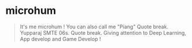 # microhum
> It's me microhum ! You can also call me "Piang"
Quote break.
> Yupparaj SMTE 06s.
Quote break.
> Giving attention to Deep Learning, App develop and Game Develop !
